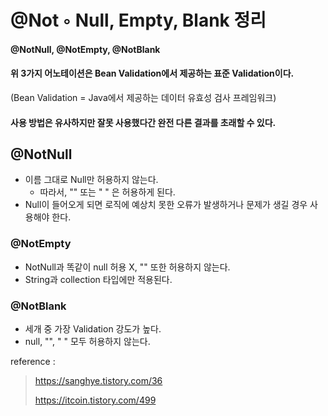# @Not ◦ Null, Empty, Blank 정리



#### @NotNull, @NotEmpty, @NotBlank

#### 위 3가지 어노테이션은 Bean Validation에서 제공하는 표준 Validation이다.

(Bean Validation = Java에서 제공하는 데이터 유효성 검사 프레임워크)

#### 사용 방법은 유사하지만 잘못 사용했다간 완전 다른 결과를 초래할 수 있다.



## @NotNull

* 이름 그대로 Null만 허용하지 않는다.
  * 따라서, "" 또는 " " 은 허용하게 된다.
* Null이 들어오게 되면 로직에 예상치 못한 오류가 발생하거나 문제가 생길 경우 사용해야 한다.



### @NotEmpty

* NotNull과 똑같이 null 허용 X, "" 또한 허용하지 않는다.
* String과 collection 타입에만 적용된다.



### @NotBlank

* 세개 중 가장 Validation 강도가 높다.
* null, "", " " 모두 허용하지 않는다.





reference :

> https://sanghye.tistory.com/36
>
> https://itcoin.tistory.com/499
